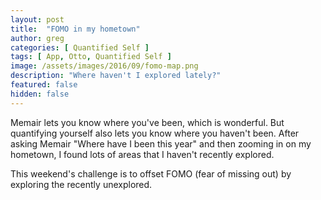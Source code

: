 ```yaml
---
layout: post
title:  "FOMO in my hometown"
author: greg
categories: [ Quantified Self ]
tags: [ App, Otto, Quantified Self ]
image: /assets/images/2016/09/fomo-map.png
description: "Where haven't I explored lately?"
featured: false
hidden: false
---
```


Memair lets you know where you've been, which is wonderful. But quantifying yourself also lets you know where you haven't been. After asking Memair "Where have I been this year" and then zooming in on my hometown, I found lots of areas that I haven't recently explored.

This weekend's challenge is to offset FOMO (fear of missing out) by exploring the recently unexplored.
